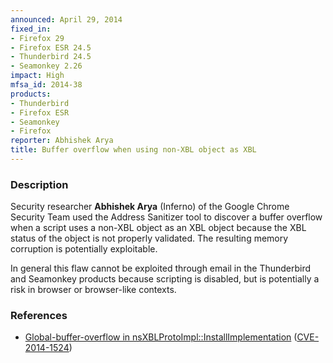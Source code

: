 ```yaml
---
announced: April 29, 2014
fixed_in:
- Firefox 29
- Firefox ESR 24.5
- Thunderbird 24.5
- Seamonkey 2.26
impact: High
mfsa_id: 2014-38
products:
- Thunderbird
- Firefox ESR
- Seamonkey
- Firefox
reporter: Abhishek Arya
title: Buffer overflow when using non-XBL object as XBL
---
```


<h3>Description</h3>

<p>Security researcher <strong>Abhishek Arya</strong> (Inferno) of the Google
Chrome Security Team used the Address Sanitizer tool to discover a buffer
overflow when a script uses a non-XBL object as an XBL object because the XBL
status of the object is not properly validated. The resulting memory corruption
is potentially exploitable.  
</p>

<p class="note">In general this flaw cannot be exploited through email in the
Thunderbird and Seamonkey products because scripting is disabled, but is
potentially a risk in browser or browser-like contexts.</p>

<h3>References</h3>

<ul>
  <li><a href="https://bugzilla.mozilla.org/show_bug.cgi?id=989183">
       Global-buffer-overflow in nsXBLProtoImpl::InstallImplementation</a> (<a href="http://cve.mitre.org/cgi-bin/cvename.cgi?name=CVE-2014-1524" class="ex-ref">CVE-2014-1524</a>)</li>
</ul>



